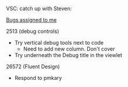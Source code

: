 VSC: catch up with Steven:

[Bugs assigned to me](https://github.com/Microsoft/vscode/issues/assigned/jamiedawsonyoung)

2513 (debug controls)
- Try vertical debug tools next to code
    - Need to add new column. Don't cover
- Try underneath the Debug title in the viewlet

26572 (Fluent Design)
- Respond to pmkary 
